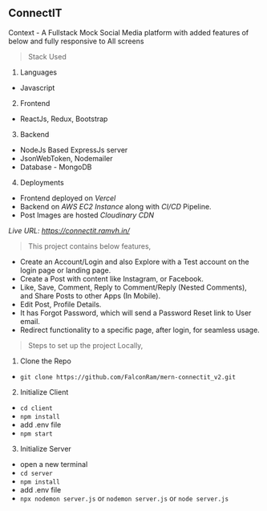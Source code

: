 ## ConnectIT

Context - A Fullstack Mock Social Media platform with added features of below and fully responsive to All screens

> Stack Used

1.  Languages

- Javascript

2.  Frontend

- ReactJs, Redux, Bootstrap

3.  Backend

- NodeJs Based ExpressJs server
- JsonWebToken, Nodemailer
- Database - MongoDB

4.  Deployments

- Frontend deployed on _Vercel_
- Backend on _AWS EC2 Instance_ along with _CI/CD_ Pipeline.
- Post Images are hosted _Cloudinary CDN_

_Live URL: https://connectit.ramvh.in/_

> This project contains below features,

- Create an Account/Login and also Explore with a Test account on the login page or landing page.
- Create a Post with content like Instagram, or Facebook.
- Like, Save, Comment, Reply to Comment/Reply (Nested Comments), and Share Posts to other Apps (In Mobile).
- Edit Post, Profile Details.
- It has Forgot Password, which will send a Password Reset link to User email.
- Redirect functionality to a specific page, after login, for seamless usage.

> Steps to set up the project Locally,

1. Clone the Repo

- `git clone https://github.com/FalconRam/mern-connectit_v2.git`

2. Initialize Client

- `cd client`
- `npm install`
- add .env file
- `npm start`

3. Initialize Server

- open a new terminal
- `cd server`
- `npm install`
- add .env file
- `npx nodemon server.js` or `nodemon server.js` or `node server.js`
